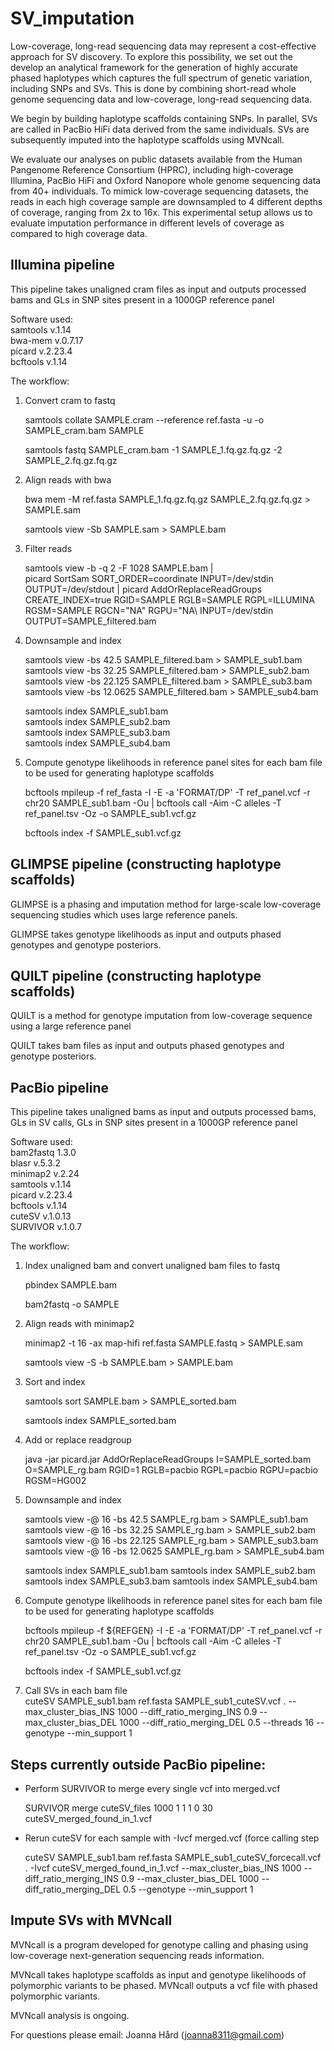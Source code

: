 # SV_imputation


Low-coverage, long-read sequencing data may represent a cost-effective approach for SV discovery. To explore this possibility, we set out the develop an analytical framework for the generation of highly accurate phased haplotypes which captures the full spectrum of genetic variation, including SNPs and SVs. This is done by combining short-read whole genome sequencing data and low-coverage, long-read sequencing data.  

We begin by building haplotype scaffolds containing SNPs. In parallel, SVs are called in PacBio HiFi data derived from the same individuals. SVs are subsequently imputed into the haplotype scaffolds using MVNcall.  

We evaluate our analyses on public datasets available from the Human Pangenome Reference Consortium (HPRC), including high-coverage Illumina, PacBio HiFi and Oxford Nanopore whole genome sequencing data from 40+ individuals. To mimick low-coverage sequencing datasets, the reads in each high coverage sample are downsampled to 4 different depths of coverage, ranging from 2x to 16x.  This experimental setup allows us to evaluate imputation performance in different levels of coverage as compared to high coverage data. 


## Illumina pipeline  
This pipeline takes unaligned cram files as input and outputs processed bams and GLs in SNP sites present in a 1000GP reference panel  

Software used:  
samtools v.1.14  
bwa-mem v.0.7.17  
picard v.2.23.4  
bcftools v.1.14  

The workflow:

1. Convert cram to fastq   

   samtools collate SAMPLE.cram --reference ref.fasta -u -o SAMPLE_cram.bam SAMPLE   

   samtools fastq SAMPLE_cram.bam -1 SAMPLE_1.fq.gz.fq.gz -2 SAMPLE_2.fq.gz.fq.gz   

2. Align reads with bwa  

   bwa mem -M ref.fasta SAMPLE_1.fq.gz.fq.gz SAMPLE_2.fq.gz.fq.gz > SAMPLE.sam  

   samtools view -Sb SAMPLE.sam > SAMPLE.bam  

3. Filter reads  

   samtools view -b -q 2 -F 1028 SAMPLE.bam |  
   picard SortSam SORT_ORDER=coordinate INPUT=/dev/stdin OUTPUT=/dev/stdout |
   picard AddOrReplaceReadGroups CREATE_INDEX=true RGID=SAMPLE RGLB=SAMPLE RGPL=ILLUMINA RGSM=SAMPLE RGCN=\"NA\" RGPU=\"NA\ INPUT=/dev/stdin OUTPUT=SAMPLE_filtered.bam  
   

4. Downsample and index  

   samtools view -bs 42.5 SAMPLE_filtered.bam > SAMPLE_sub1.bam  
   samtools view -bs 32.25 SAMPLE_filtered.bam > SAMPLE_sub2.bam  
   samtools view -bs 22.125 SAMPLE_filtered.bam > SAMPLE_sub3.bam  
   samtools view -bs 12.0625 SAMPLE_filtered.bam > SAMPLE_sub4.bam  

   samtools index SAMPLE_sub1.bam  
   samtools index SAMPLE_sub2.bam  
   samtools index SAMPLE_sub3.bam  
   samtools index SAMPLE_sub4.bam   

5. Compute genotype likelihoods in reference panel sites for each bam file to be used for generating haplotype scaffolds

   bcftools mpileup -f ref_fasta -I -E -a 'FORMAT/DP' -T ref_panel.vcf -r chr20 SAMPLE_sub1.bam -Ou | bcftools call -Aim -C alleles -T ref_panel.tsv -Oz -o SAMPLE_sub1.vcf.gz  

   bcftools index -f SAMPLE_sub1.vcf.gz



## GLIMPSE pipeline (constructing haplotype scaffolds)

GLIMPSE is a phasing and imputation method for large-scale low-coverage sequencing studies which uses large reference panels.

GLIMPSE takes genotype likelihoods as input and outputs phased genotypes and genotype posteriors.


## QUILT pipeline (constructing haplotype scaffolds)

QUILT is a method for genotype imputation from low-coverage sequence using a large reference panel

QUILT takes bam files as input and outputs phased genotypes and genotype posteriors.


## PacBio pipeline  
This pipeline takes unaligned bams as input and outputs processed bams, GLs in SV calls, GLs in SNP sites present in a 1000GP reference panel


Software used:  
bam2fastq 1.3.0  
blasr v.5.3.2  
minimap2 v.2.24  
samtools v.1.14  
picard v.2.23.4  
bcftools v.1.14  
cuteSV v.1.0.13  
SURVIVOR v.1.0.7  


The workflow:  

1. Index unaligned bam and convert unaligned bam files to fastq

   pbindex SAMPLE.bam

   bam2fastq -o SAMPLE

2. Align reads with minimap2

   minimap2 -t 16 -ax map-hifi  ref.fasta SAMPLE.fastq > SAMPLE.sam

   samtools view -S -b SAMPLE.bam > SAMPLE.bam

3. Sort and index

   samtools sort SAMPLE.bam > SAMPLE_sorted.bam 

   samtools index SAMPLE_sorted.bam

4. Add or replace readgroup

   java -jar picard.jar AddOrReplaceReadGroups I=SAMPLE_sorted.bam O=SAMPLE_rg.bam RGID=1 RGLB=pacbio RGPL=pacbio RGPU=pacbio RGSM=HG002

5. Downsample and index

   samtools view -@ 16 -bs 42.5 SAMPLE_rg.bam > SAMPLE_sub1.bam
   samtools view -@ 16 -bs 32.25 SAMPLE_rg.bam > SAMPLE_sub2.bam
   samtools view -@ 16 -bs 22.125 SAMPLE_rg.bam > SAMPLE_sub3.bam
   samtools view -@ 16 -bs 12.0625 SAMPLE_rg.bam > SAMPLE_sub4.bam

   samtools index SAMPLE_sub1.bam
   samtools index SAMPLE_sub2.bam
   samtools index SAMPLE_sub3.bam
   samtools index SAMPLE_sub4.bam


6. Compute genotype likelihoods in reference panel sites for each bam file to be used for generating haplotype scaffolds

   bcftools mpileup -f ${REFGEN} -I -E -a 'FORMAT/DP' -T ref_panel.vcf -r chr20 SAMPLE_sub1.bam -Ou | bcftools call -Aim -C alleles -T ref_panel.tsv -Oz -o SAMPLE_sub1.vcf.gz 

   bcftools index -f SAMPLE_sub1.vcf.gz


7. Call SVs in each bam file  
cuteSV SAMPLE_sub1.bam ref.fasta SAMPLE_sub1_cuteSV.vcf . --max_cluster_bias_INS 1000 --diff_ratio_merging_INS 0.9 --max_cluster_bias_DEL 1000 --diff_ratio_merging_DEL 0.5 --threads 16 --genotype --min_support 1


## Steps currently outside PacBio pipeline:  

* Perform SURVIVOR to merge every single vcf into merged.vcf  

   SURVIVOR merge cuteSV_files 1000 1 1 1 0 30 cuteSV_merged_found_in_1.vcf  


* Rerun cuteSV for each sample with -Ivcf merged.vcf (force calling step  

   cuteSV SAMPLE_sub1.bam ref.fasta SAMPLE_sub1_cuteSV_forcecall.vcf . -Ivcf cuteSV_merged_found_in_1.vcf --max_cluster_bias_INS 1000 --diff_ratio_merging_INS 0.9 --max_cluster_bias_DEL 1000 --diff_ratio_merging_DEL 0.5 --genotype --min_support 1



## Impute SVs with MVNcall

MVNcall is a program developed for genotype calling and phasing using low-coverage next-generation sequencing reads information.

MVNcall takes haplotype scaffolds as input and genotype likelihoods of polymorphic variants to be phased. MVNcall outputs a vcf file with phased polymorphic variants.

MVNcall analysis is ongoing.



For questions please email: Joanna Hård (joanna8311@gmail.com)

